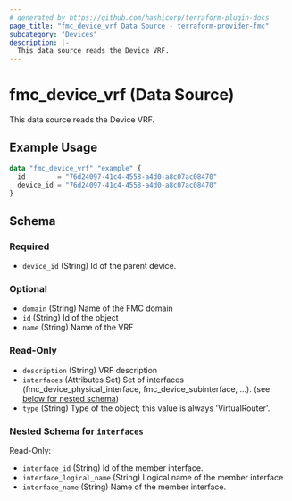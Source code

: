 ```yaml
---
# generated by https://github.com/hashicorp/terraform-plugin-docs
page_title: "fmc_device_vrf Data Source - terraform-provider-fmc"
subcategory: "Devices"
description: |-
  This data source reads the Device VRF.
---
```


# fmc_device_vrf (Data Source)

This data source reads the Device VRF.

## Example Usage

```terraform
data "fmc_device_vrf" "example" {
  id        = "76d24097-41c4-4558-a4d0-a8c07ac08470"
  device_id = "76d24097-41c4-4558-a4d0-a8c07ac08470"
}
```

<!-- schema generated by tfplugindocs -->
## Schema

### Required

- `device_id` (String) Id of the parent device.

### Optional

- `domain` (String) Name of the FMC domain
- `id` (String) Id of the object
- `name` (String) Name of the VRF

### Read-Only

- `description` (String) VRF description
- `interfaces` (Attributes Set) Set of interfaces (fmc_device_physical_interface, fmc_device_subinterface, ...). (see [below for nested schema](#nestedatt--interfaces))
- `type` (String) Type of the object; this value is always 'VirtualRouter'.

<a id="nestedatt--interfaces"></a>
### Nested Schema for `interfaces`

Read-Only:

- `interface_id` (String) Id of the member interface.
- `interface_logical_name` (String) Logical name of the member interface
- `interface_name` (String) Name of the member interface.
